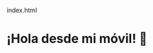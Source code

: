 index.html
<!DOCTYPE html>
<html>
<head>
    <title>Mi Proyecto</title>
</head>
<body>
    <h1>¡Hola desde mi móvil! 🚀</h1>
</body>
</html>

